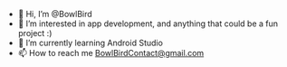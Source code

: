- 👋 Hi, I’m @BowlBird
- 👀 I’m interested in app development, and anything that could be a fun project :)
- 🌱 I’m currently learning Android Studio 
- 📫 How to reach me BowlBirdContact@gmail.com

<!---
BowlBird/BowlBird is a ✨ special ✨ repository because its `README.md` (this file) appears on your GitHub profile.
You can click the Preview link to take a look at your changes.
--->
